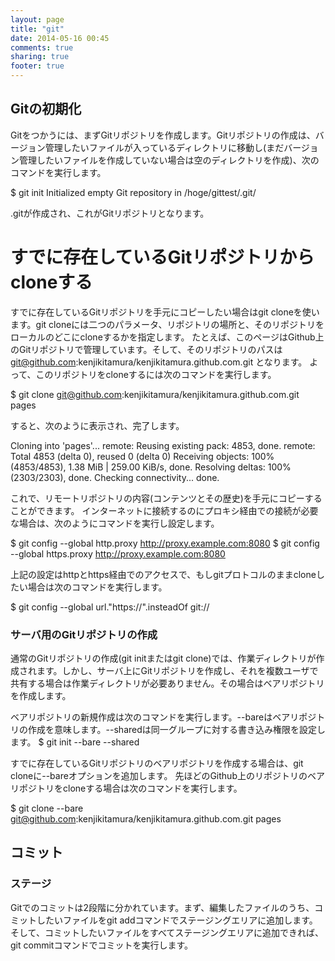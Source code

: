 ```yaml
---
layout: page
title: "git"
date: 2014-05-16 00:45
comments: true
sharing: true
footer: true
---
```

## Gitの初期化
Gitをつかうには、まずGitリポジトリを作成します。Gitリポジトリの作成は、バージョン管理したいファイルが入っているディレクトリに移動し(まだバージョン管理したいファイルを作成していない場合は空のディレクトリを作成)、次のコマンドを実行します。

$ git init
Initialized empty Git repository in /hoge/gittest/.git/

.gitが作成され、これがGitリポジトリとなります。

# すでに存在しているGitリポジトリからcloneする
すでに存在しているGitリポジトリを手元にコピーしたい場合はgit cloneを使います。git cloneには二つのパラメータ、リポジトリの場所と、そのリポジトリをローカルのどこにcloneするかを指定します。
たとえば、このページはGithub上のGitリポジトリで管理しています。そして、そのリポジトリのパスは git@github.com:kenjikitamura/kenjikitamura.github.com.git となります。
よって、このリポジトリをcloneするには次のコマンドを実行します。

$ git clone git@github.com:kenjikitamura/kenjikitamura.github.com.git pages

すると、次のように表示され、完了します。

Cloning into 'pages'...
remote: Reusing existing pack: 4853, done.
remote: Total 4853 (delta 0), reused 0 (delta 0)
Receiving objects: 100% (4853/4853), 1.38 MiB | 259.00 KiB/s, done.
Resolving deltas: 100% (2303/2303), done.
Checking connectivity... done.

これで、リモートリポジトリの内容(コンテンツとその歴史)を手元にコピーすることができます。
インターネットに接続するのにプロキシ経由での接続が必要な場合は、次のようにコマンドを実行し設定します。

$ git config --global http.proxy http://proxy.example.com:8080
$ git config --global https.proxy http://proxy.example.com:8080

上記の設定はhttpとhttps経由でのアクセスで、もしgitプロトコルのままcloneしたい場合は次のコマンドを実行します。

$ git config --global url."https://".insteadOf git://

### サーバ用のGitリポジトリの作成
通常のGitリポジトリの作成(git initまたはgit clone)では、作業ディレクトリが作成されます。しかし、サーバ上にGitリポジトリを作成し、それを複数ユーザで共有する場合は作業ディレクトリが必要ありません。その場合はベアリポジトリを作成します。

ベアリポジトリの新規作成は次のコマンドを実行します。--bareはベアリポジトリの作成を意味します。--sharedは同一グループに対する書き込み権限を設定します。
$ git init --bare --shared

すでに存在しているGitリポジトリのベアリポジトリを作成する場合は、git cloneに--bareオプションを追加します。
先ほどのGithub上のリポジトリのベアリポジトリをcloneする場合は次のコマンドを実行します。

$ git clone --bare git@github.com:kenjikitamura/kenjikitamura.github.com.git pages

## コミット
### ステージ
Gitでのコミットは2段階に分かれています。まず、編集したファイルのうち、コミットしたいファイルをgit addコマンドでステージングエリアに追加します。そして、コミットしたいファイルをすべてステージングエリアに追加できれば、git commitコマンドでコミットを実行します。